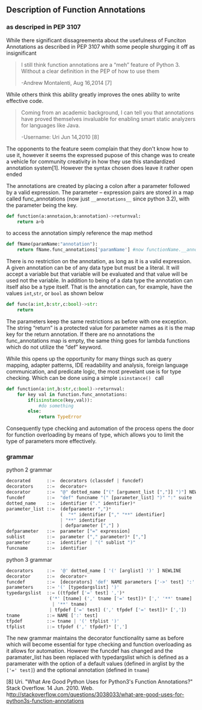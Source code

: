 ## Description of Function Annotations
### as descriped in PEP 3107

While there significant dissagreementa about the usefulness of Funciton Annotations as described in PEP 3107 whith some people shurgging it off as insignificant
>I still think function annotations are a “meh” feature of Python 3. Without a clear definition in the PEP of how to use them
>
> -Andrew Montalenti, Aug 16,2014 [7] 

While others think this ability greatly improves the ones ability to write effective code.
>Coming from an academic background, I can tell you that annotations have proved themselves invaluable for enabling smart static analyzers for languages like Java.
>
> -Username: Uri Jun 14,2010 [8]

The opponents to the feature seem complain that they don't know how to use it, however it seems the expressed pupose of this change was to create a vehicle for community creativity in how they use this standardized annotation system[1]. However the syntax chosen does leave it rather open ended

The annotations are created by placing a colon after a parameter followed by a valid expression. The parameter – expression pairs are stored in a map called func_annotations (now just `__annotations__` since python 3.2), with the parameter being the key.

````python
def function(a:annotaion,b:annotation)->returnval:
	return a+b
````

to access the annotation simply reference the map method 

````python
def fName(paramName:"annotation"):
	return fName.func_annotations['paramName'] #now functionName.__annotations__['paramName']
````

There is no restriction on the annotation, as long as it is a valid expression. A given annotation can be of any data type but must be a literal.  It will accept a variable but that variable will be evaluated and that value will be used not the variable.  In addition to being of a data type the annotation can itself also be a type itself.  That is the annotation can, for example, have the values `int`,`str`, or `bool` as shown below

````python
def func(a:int,b:str,c:bool)->str:
	return
````

The parameters keep the same restrictions as before with one exception.  The string “return” is a protected value for parameter names as it is the map key for the return annotation. If there are no annotations the func_annotations map is empty, the same thing goes for lambda functions which do not utilize the “def” keyword.

While this opens up the opportunity for many things such as query mapping, adapter patterns, IDE readability and analysis, foreign language communication, and predicate logic, the most prevelant use is for type checking. Which can be done using a simple ```isinstance() ``` call 
	
````python
def function(a:int,b:str,c:bool)->returnval:
	for key val in function.func_annotations:
		if(isinstance(key,val)):
			#do something
		else:
			return TypeError
````
Consequently type checking and automation of the process opens the door for function overloading by means of type, which allows you to limit the type of parameters more effectively.

### grammar
python 2 grammar
````python
decorated      ::=  decorators (classdef | funcdef)						
decorators     ::=  decorator+	
decorator      ::=  "@" dotted_name ["(" [argument_list [","]] ")"] NEWLINE	
funcdef        ::=  "def" funcname "(" [parameter_list] ")" ":" suite
dotted_name    ::=  identifier ("." identifier)*								
parameter_list ::=  (defparameter ",")*
                    (  "*" identifier ["," "**" identifier]
                    | "**" identifier
                    | defparameter [","] )
defparameter   ::=  parameter ["=" expression]
sublist        ::=  parameter ("," parameter)* [","]
parameter      ::=  identifier | "(" sublist ")"
funcname       ::=  identifier
````
python 3 grammar
````python
decorators	   ::=  '@' dotted_name [ '(' [arglist] ')' ] NEWLINE
decorator	   ::=  decorator+
funcdef		   ::=  [decorators] 'def' NAME parameters ['->' test] ':' suite
parameters	   ::= '(' [typedargslist] ')'
typedargslist  ::= ((tfpdef ['=' test] ',')*
                ('*' [tname] (',' tname ['=' test])* [',' '**' tname]
                 | '**' tname)
                | tfpdef ['=' test] (',' tfpdef ['=' test])* [','])
tname		   ::= NAME [':' test]
tfpdef		   ::= tname | '(' tfplist ')'
tfplist		   ::= tfpdef (',' tfpdef)* [',']
````

The new grammar maintains the decorator functionality same as before which will become essential for type checking and function overloading as it allows for automation. However the funcdef has changed and the paramater_list has been replaced with typedargslist which is defined as a paramerater with the option of a default values (defined in arglist by the `['=' test]`) and the optional annotation (defined in `tname`)

[8] Uri. "What Are Good Python Uses for Python3's Function Annotations?" Stack Overflow. 14 Jun. 2010. Web. h<ttp://stackoverflow.com/questions/3038033/what-are-good-uses-for-python3s-function-annotations>